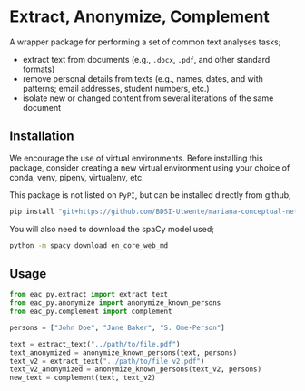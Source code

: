# Extract, Anonymize, Complement

A wrapper package for performing a set of common text analyses tasks;

- extract text from documents (e.g., `.docx`, `.pdf`, and other standard formats)
- remove personal details from texts (e.g., names, dates, and with patterns; email addresses, student numbers, etc.)
- isolate new or changed content from several iterations of the same document

## Installation

We encourage the use of virtual environments. Before installing this package, consider creating a new virtual environment using your choice of conda, venv, pipenv, virtualenv, etc.

This package is not listed on `PyPI`, but can be installed directly from github;

```bash
pip install "git+https://github.com/BDSI-Utwente/mariana-conceptual-networks.git#egg=eac_py&subdirectory=src/text-extraction-py"
```

You will also need to download the spaCy model used;

```bash
python -m spacy download en_core_web_md
```

## Usage

```py
from eac_py.extract import extract_text
from eac_py.anonymize import anonymize_known_persons
from eac_py.complement import complement

persons = ["John Doe", "Jane Baker", "S. Ome-Person"]

text = extract_text("../path/to/file.pdf")
text_anonymized = anonymize_known_persons(text, persons)
text_v2 = extract_text("../path/to/file v2.pdf")
text_v2_anonymized = anonymize_known_persons(text_v2, persons)
new_text = complement(text, text_v2)
```
